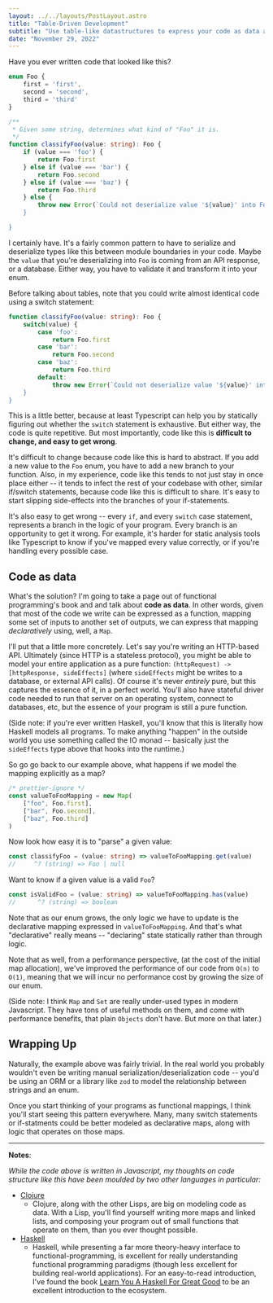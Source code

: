 ```yaml
---
layout: ../../layouts/PostLayout.astro
title: "Table-Driven Development"
subtitle: "Use table-like datastructures to express your code as data and limit error-prone logic."
date: "November 29, 2022"
---
```


Have you ever written code that looked like this?

```ts
enum Foo {
	first = 'first',
	second = 'second',
	third = 'third'
}

/**
 * Given some string, determines what kind of "Foo" it is.
 */
function classifyFoo(value: string): Foo {
	if (value === 'foo') {
		return Foo.first
	} else if (value === 'bar') {
		return Foo.second
	} else if (value === 'baz') {
		return Foo.third
	} else {
		throw new Error(`Could not deserialize value '${value}' into Foo')
	}

}
```

I certainly have. It's a fairly common pattern to have to serialize and
deserialize types like this between module boundaries in your code. Maybe the
`value` that you're deserializing into `Foo` is coming from an API response, or
a database. Either way, you have to validate it and transform it into your enum.

Before talking about tables, note that you could write almost identical code
using a switch statement:

```ts
function classifyFoo(value: string): Foo {
	switch(value) {
		case 'foo':
			return Foo.first
		case 'bar':
			return Foo.second
		case 'baz':
			return Foo.third
		default:
			throw new Error(`Could not deserialize value '${value}' into Foo')
	}
}
```

This is a little better, because at least Typescript can help you by statically
figuring out whether the `switch` statement is exhaustive. But either way, the
code is quite repetitive. But most importantly, code like this is **difficult
to change, and easy to get wrong**.

It's difficult to change because code like this is hard to abstract. If you add
a new value to the `Foo` enum, you have to add a new branch to your function.
Also, in my experience, code like this tends to not just stay in once place
either -- it tends to infect the rest of your codebase with other, similar
if/switch statements, because code like this is difficult to share. It's easy
to start slipping side-effects into the branches of your if-statements.

It's also easy to get wrong -- every `if`, and every `switch` case statement,
represents a branch in the logic of your program. Every branch is an
opportunity to get it wrong. For example, it's harder for static analysis tools
like Typescript to know if you've mapped every value correctly, or if you're
handling every possible case.

## Code as data

What's the solution? I'm going to take a page out of functional programming's
book and and talk about **code as data**. In other words, given that most of
the code we write can be expressed as a function, mapping some set of inputs to
another set of outputs, we can express that mapping _declaratively_ using, well,
a `Map`.

I'll put that a little more concretely. Let's say you're writing an HTTP-based
API. Ultimately (since HTTP is a stateless protocol), you might be able to
model your entire application as a pure function: `(httpRequest) ->
[httpResponse, sideEffects]` (where `sideEffects` might be writes to a database,
or external API calls). Of course it's never _entirely_ pure, but this captures
the essence of it, in a perfect world. You'll also have stateful driver code
needed to run that server on an operating system, connect to databases, etc, but
the essence of your program is still a pure function.

(Side note: if you're ever written Haskell, you'll know that this is literally
how Haskell models all programs. To make anything "happen" in the outside world
you use something called the IO monad -- basically just the `sideEffects` type
above that hooks into the runtime.)

So go go back to our example above, what happens if we model the mapping
explicitly as a map?

```ts
/* prettier-ignore */
const valueToFooMapping = new Map(
	["foo", Foo.first],
	["bar", Foo.second],
	["baz", Foo.third]
)
```

Now look how easy it is to "parse" a given value:

```ts
const classifyFoo = (value: string) => valueToFooMapping.get(value)
//     ^? (string) => Foo | null
```

Want to know if a given value is a valid `Foo`?

```ts
const isValidFoo = (value: string) => valueToFooMapping.has(value)
//      ^? (string) => boolean
```

Note that as our enum grows, the only logic we have to update is the declarative
mapping expressed in `valueToFooMapping`. And that's what "declarative" really
means -- "declaring" state statically rather than through logic.

Note that as well, from a performance perspective, (at the cost of the initial
map allocation), we've improved the performance of our code from `O(n)` to
`O(1)`, meaning that we will incur no performance cost by growing the size of
our enum.

(Side note: I think `Map` and `Set` are really under-used types in modern
Javascript. They have tons of useful methods on them, and come with performance
benefits, that plain `Objects` don't have. But more on that later.)

## Wrapping Up

Naturally, the example above was fairly trivial. In the real world you probably
wouldn't even be writing manual serialization/deserialization code -- you'd be
using an ORM or a library like `zod` to model the relationship between strings
and an enum.

Once you start thinking of your programs as functional mappings, I think you'll
start seeing this pattern everywhere. Many, many switch statements or
if-statments could be better modeled as declarative maps, along with logic that
operates on those maps.

---

**Notes**:

_While the code above is written in Javascript, my thoughts on code structure
like this have been moulded by two other languages in particular:_

- [Clojure](https://clojure.org/)
  - Clojure, along with the other Lisps, are big on modeling code as data.
    With a Lisp, you'll find yourself writing more maps and linked lists, and
    composing your program out of small functions that operate on them, than
    you ever thought possible.
- [Haskell](https://www.haskell.org/)
  - Haskell, while presenting a far more theory-heavy interface to
    functional-programming, is excellent for really understanding functional
    programming paradigms (though less excellent for building real-world
    applications). For an easy-to-read introduction, I've found the book
    [Learn You A Haskell For Great Good](http://www.learnyouahaskell.com/) to
    be an excellent introduction to the ecosystem.
